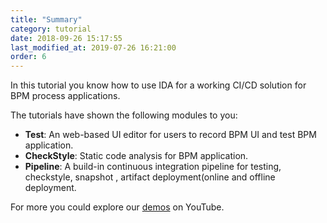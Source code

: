 ```yaml
---
title: "Summary"
category: tutorial
date: 2018-09-26 15:17:55
last_modified_at: 2019-07-26 16:21:00
order: 6
---
```


In this tutorial you know how to use IDA for a working CI/CD solution for BPM process applications.

The tutorials have shown the following modules to you:

* **Test**: An web-based UI editor for users to record BPM UI and test BPM application.
* **CheckStyle**: Static code analysis for BPM application.
* **Pipeline**: A build-in continuous integration pipeline for testing, checkstyle, snapshot , artifact deployment(online and offline deployment.

For more you could explore our [demos](https://www.youtube.com/playlist?list=PLvnkIpbV-59aKdOujdn30R7KRZ0qLd8Cg) on YouTube.


